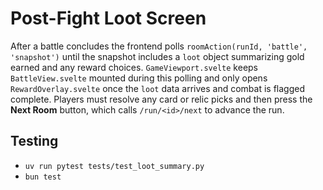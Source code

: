 # Post-Fight Loot Screen

After a battle concludes the frontend polls `roomAction(runId, 'battle', 'snapshot')` until the snapshot includes a `loot` object summarizing gold earned and any reward choices. `GameViewport.svelte` keeps `BattleView.svelte` mounted during this polling and only opens `RewardOverlay.svelte` once the `loot` data arrives and combat is flagged complete. Players must resolve any card or relic picks and then press the **Next Room** button, which calls `/run/<id>/next` to advance the run.

## Testing
- `uv run pytest tests/test_loot_summary.py`
- `bun test`
